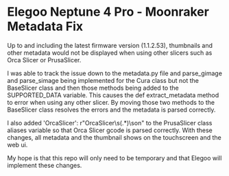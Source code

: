 # Elegoo Neptune 4 Pro - Moonraker Metadata Fix

Up to and including the latest firmware version (1.1.2.53), thumbnails and other
metadata would not be displayed when using other slicers such as Orca Slicer or
PrusaSlicer. 

I was able to track the issue down to the metadata.py file and parse_gimage and
parse_simage being implemented for the Cura class but not the BaseSlicer class
and then those methods being added to the SUPPORTED_DATA variable. This causes
the def extract_metadata method to error when using any other slicer.
By moving those two methods to the BaseSlicer class resolves the errors and the
metadata is parsed correctly.

I also added 'OrcaSlicer': r"OrcaSlicer\s(.*)\son" to the PrusaSlicer class
aliases variable so that Orca Slicer gcode is parsed correctly. With these
changes, all metadata and the thumbnail shows on the touchscreen and
the web ui.

My hope is that this repo will only need to be temporary and that Elegoo will
implement these changes.

